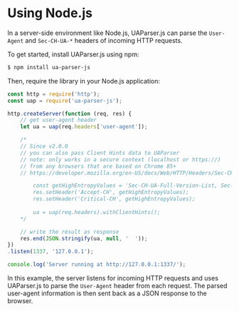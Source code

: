 # Using Node.js

In a server-side environment like Node.js, UAParser.js can parse the `User-Agent` and `Sec-CH-UA-*` headers of incoming HTTP requests. 

To get started, install UAParser.js using npm:

```sh
$ npm install ua-parser-js
```
Then, require the library in your Node.js application:

```js
const http = require('http');
const uap = require('ua-parser-js');

http.createServer(function (req, res) {
    // get user-agent header
    let ua = uap(req.headers['user-agent']);

    /* 
    // Since v2.0.0
    // you can also pass Client Hints data to UAParser
    // note: only works in a secure context (localhost or https://)
    // from any browsers that are based on Chrome 85+
    // https://developer.mozilla.org/en-US/docs/Web/HTTP/Headers/Sec-CH-UA

        const getHighEntropyValues = 'Sec-CH-UA-Full-Version-List, Sec-CH-UA-Mobile, Sec-CH-UA-Model, Sec-CH-UA-Platform, Sec-CH-UA-Platform-Version, Sec-CH-UA-Arch, Sec-CH-UA-Bitness';
        res.setHeader('Accept-CH', getHighEntropyValues);
        res.setHeader('Critical-CH', getHighEntropyValues);
        
        ua = uap(req.headers).withClientHints();
    */

    // write the result as response
    res.end(JSON.stringify(ua, null, '  '));
})
.listen(1337, '127.0.0.1');

console.log('Server running at http://127.0.0.1:1337/');
```

In this example, the server listens for incoming HTTP requests and uses UAParser.js to parse the `User-Agent` header from each request. The parsed user-agent information is then sent back as a JSON response to the browser.